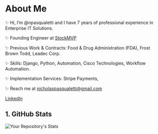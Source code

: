 <!---
npasqualetti/npasqualetti is a ✨ special ✨ repository because its `README.md` (this file) appears on your GitHub profile.
You can click the Preview link to take a look at your changes.
--->

# About Me
✨ Hi, I’m @npasqualetti and I have 7 years of professional experience in Enterprise IT Solutions.

✨ Founding Engineer at <a href="https://www.stock-mvp.com" target="_blank" rel="noreferrer">StockMVP</a>

✨ Previous Work & Contracts: Food & Drug Administration (FDA), Frost Brown Todd, Leadec Corp.

✨ Skills: Django, Python, Automation, Cisco Technologies, Workflow Automation.

✨ Implementation Services: Stripe Payments, 

✨ Reach me at nicholaspasqualetti@gmail.com

<a href="https://www.linkedin.com/in/nicholaspasqualetti/" target="_blank" rel="noreferrer">LinkedIn</a>

## 1. GitHub Stats
![Your Repository's Stats](https://github-readme-stats.vercel.app/api?username=npasqualetti&show_icons=true)
